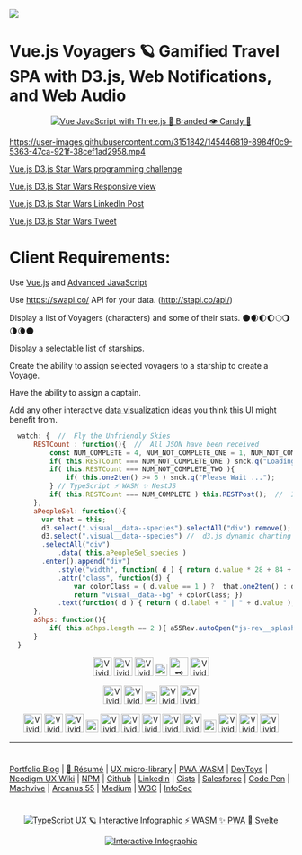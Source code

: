 ![](https://cdn.rawgit.com/sindresorhus/awesome/d7305f38d29fed78fa85652e3a63e154dd8e8829/media/badge.svg)

# Vue.js Voyagers 🪐 Gamified Travel SPA with D3.js, Web Notifications, and Web Audio

<p align="center">
  <a target="_blank" href="https://neodigm.github.io/vue_voyagers/index.html">
  <img src="https://neodigm.github.io/vue_voyagers/vuejs_space_travel_app.png" title="Vue JavaScript with Three.js 🍰 Branded 👁️ Candy 🎨">
  </a>
</p>

https://user-images.githubusercontent.com/3151842/145446819-8984f0c9-5363-47ca-921f-38cef1ad2958.mp4


[Vue.js D3.js Star Wars programming challenge](https://neodigm.github.io/vue_voyagers/index.html) 

[Vue.js D3.js Star Wars Responsive view](https://www.thescottkrause.com/utils/neodigm55-mobile-resizer/?vp=m&uri=https://neodigm.github.io/vue_voyagers/index.html) 

[Vue.js D3.js Star Wars LinkedIn Post](https://www.linkedin.com/feed/update/urn:li:activity:6533433750137778176)

[Vue.js D3.js Star Wars Tweet](https://twitter.com/hashtag/neodigm24?src=hash&amp;ref_src=twsrc%5Etfw)

# Client Requirements:

Use [Vue.js](https://www.thescottkrause.com/emerging_tech/curated-vue-typescript/) and [Advanced JavaScript](https://www.thescottkrause.com/tags/javascript/)

Use https://swapi.co/ API for your data.  (http://stapi.co/api/)

Display a list of Voyagers (characters) and some of their stats. 🌑🌒🌓🌔🌕🌖🌗🌘🌑 

Display a selectable list of starships.

Create the ability to assign selected voyagers to a starship to create a Voyage.

Have the ability to assign a captain.

Add any other interactive [data visualization](https://www.thescottkrause.com/emerging_tech/cytoscape_dataviz_skills/) ideas you think this UI might benefit from.

```javascript
  watch: {  //  Fly the Unfriendly Skies
      RESTCount : function(){  //  All JSON have been received
          const NUM_COMPLETE = 4, NUM_NOT_COMPLETE_ONE = 1, NUM_NOT_COMPLETE_TWO = 2;
          if( this.RESTCount === NUM_NOT_COMPLETE_ONE ) snck.q("Loading ...");
          if( this.RESTCount === NUM_NOT_COMPLETE_TWO ){
              if( this.one2ten() >= 6 ) snck.q("Please Wait ...");
          } // TypeScript ⚡ WASM ✨ NestJS
          if( this.RESTCount === NUM_COMPLETE ) this.RESTPost();  //  Init Sort and Gen Rank
      },
      aPeopleSel: function(){
        var that = this;
        d3.select(".visual__data--species").selectAll("div").remove(); // Change color by value, rnd if 1
        d3.select(".visual__data--species") //  d3.js dynamic charting (d3js.org) (http://circos.ca/)
        .selectAll("div")
            .data( this.aPeopleSel_species )
        .enter().append("div")
            .style("width", function( d ) { return d.value * 28 + 84 + "px"; })
            .attr("class", function(d) { 
                var colorClass = ( d.value == 1 ) ?  that.one2ten() : d.value;
                return "visual__data--bg" + colorClass; })
            .text(function( d ) { return ( d.label + " | " + d.value ); });
      },
      aShps: function(){
          if( this.aShps.length == 2 ){ a55Rev.autoOpen("js-rev__splash--id"); }
      }
  }
```

<p align="center">
<img src="https://neodigm.github.io/vivid_vector_alphabet/wasm/vvv.svg" width="33" alt="Vivid Vector Skullduggery">
<img src="https://neodigm.github.io/vivid_vector_alphabet/wasm/vvu.svg" width="33" alt="Vivid Vector Skullduggery">
<img src="https://neodigm.github.io/vivid_vector_alphabet/wasm/vve.svg" width="33" alt="Vivid 🌑🌒🌓🌔🌕🌖🌗🌘🌑 Skullduggery">
<img src="https://neodigm.github.io/vivid_vector_alphabet/wasm/vvperiod.svg" width="22" alt="Vivid Vector Skullduggery">
<img src="https://neodigm.github.io/vivid_vector_alphabet/wasm/vvj.svg" width="33" alt="🗝️ Flux Capacitor (WebAssembly 🐹 GoLang)🪐 Skullduggery">
<img src="https://neodigm.github.io/vivid_vector_alphabet/wasm/vvs.svg" width="33" alt="Vivid Vector Skullduggery">
</p>
<p align="center">
<img src="https://neodigm.github.io/vivid_vector_alphabet/wasm/vvd.svg" width="33" alt="Vivid Vector Skullduggery">
<img src="https://neodigm.github.io/vivid_vector_alphabet/wasm/vv3.svg" width="33" alt="Vivid 🗝️ WebAssembly 🐹 GoLang 🪐 Skullduggery">
<img src="https://neodigm.github.io/vivid_vector_alphabet/wasm/vvperiod.svg" width="22" alt="Vivid Vector Skulduggery">
<img src="https://neodigm.github.io/vivid_vector_alphabet/wasm/vvj.svg" width="33" alt="Vivid Vector Skulduggery">
<img src="https://neodigm.github.io/vivid_vector_alphabet/wasm/vvs.svg" width="33" alt="Vivid Vector Skulduggery">
</p>
<p align="center">
<img src="https://neodigm.github.io/vivid_vector_alphabet/wasm/vvw.svg" width="33" alt="Vivid 🗝️ Flux Capacitor 🪐 Skullduggery">
<img src="https://neodigm.github.io/vivid_vector_alphabet/wasm/vve.svg" width="33" alt="Vivid Vector Skullduggery Chicago">
<img src="https://neodigm.github.io/vivid_vector_alphabet/wasm/vvb.svg" width="33" alt="Vivid Vector Skullduggery">
<img src="https://neodigm.github.io/vivid_vector_alphabet/wasm/vvspace.svg" width="22" alt="Vivid Vector Skullduggery">
<img src="https://neodigm.github.io/vivid_vector_alphabet/wasm/vva.svg" width="33" alt="Vivid Vector Skullduggery">
<img src="https://neodigm.github.io/vivid_vector_alphabet/wasm/vvu.svg" width="33" alt="Vivid 🌑🌒🌓🌔🌕🌖🌗🌘🌑 Skullduggery">
<img src="https://neodigm.github.io/vivid_vector_alphabet/wasm/vvd.svg" width="33" alt="Vivid Vector Skullduggery">
<img src="https://neodigm.github.io/vivid_vector_alphabet/wasm/vvi.svg" width="33" alt="Vivid Vector Skullduggery">
<img src="https://neodigm.github.io/vivid_vector_alphabet/wasm/vvo.svg" width="33" alt="Vivid Vector Skullduggery">
<img src="https://neodigm.github.io/vivid_vector_alphabet/wasm/vvspace.svg" width="22" alt="Vivid Vector Skullduggery">
<img src="https://neodigm.github.io/vivid_vector_alphabet/wasm/vva.svg" width="33" alt="Vivid Vector Skullduggery">
<img src="https://neodigm.github.io/vivid_vector_alphabet/wasm/vvp.svg" width="33" alt="Vivid Vector Skullduggery">
<img src="https://neodigm.github.io/vivid_vector_alphabet/wasm/vvi.svg" width="33" alt="Vivid Vector 🌑🌒🌓🌔🌕🌖🌗🌘🌑">
</p>

---
#
[Portfolio Blog](https://www.theScottKrause.com) |
[🦄 Résumé](https://thescottkrause.com/Arcanus_Scott_C_Krause_2023.pdf) |
[UX micro-library](https://thescottkrause.com/emerging_tech/neodigm55_ux_library/) |
[PWA WASM](https://www.thescottkrause.com/emerging_tech/curated-pwa-links/) |
[DevToys](https://www.thescottkrause.com/devtoys/) |
[Neodigm UX Wiki](https://github.com/arcanus55/neodigm55/wiki/Cheat-Sheet) | 
[NPM](https://www.npmjs.com/~neodigm) |
[Github](https://github.com/neodigm) |
[LinkedIn](https://www.linkedin.com/in/neodigm555/) |
[Gists](https://gist.github.com/neodigm?direction=asc&sort=created) |
[Salesforce](https://trailblazer.me/id/skrause) |
[Code Pen](https://codepen.io/neodigm24) |
[Machvive](https://www.machfivemarketing.com/accelerators/google_analytics_ga4_migration/) |
[Arcanus 55](https://www.arcanus55.com/?trusted55=A55PV2) |
[Medium](https://medium.com/@neo5ive/accessibility-%EF%B8%8F-ecommerce-552d4d35cd66) |
[W3C](https://www.w3.org/users/123844) |
[InfoSec](https://arcanus55.medium.com/offline-vs-cloud-password-managers-51b1fbebe301)
#
<p align="center">
	  <a target="_blank" href="https://www.thescottkrause.com/emerging_tech/cytoscape_dataviz_skills/">
	  	<img src="https://neodigm.github.io/brand_logo_graphic_design/fantastic/discerning/22.webp" alt="TypeScript UX 🪐 Interactive Infographic ⚡ WASM ✨ PWA 🍭 Svelte">
	  </a>
</p>

<p align="center">
  <a target="_blank" href="https://www.thescottkrause.com">
    <img src="https://neodigm.github.io/pan-fried-monkey-fisticuffs/thescottkrause_contact_card.png" title="UX PWA TypeScript ⚡ WASM ✨ Vue.js 🍭 ThreeJS" alt="Interactive Infographic">
  </a>
</p>
